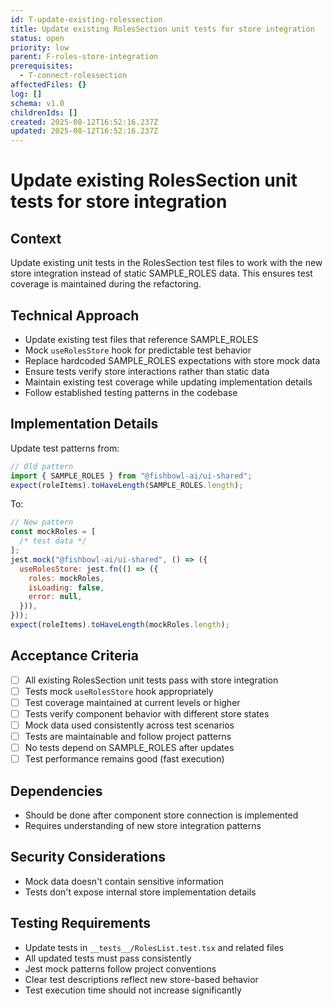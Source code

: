```yaml
---
id: T-update-existing-rolessection
title: Update existing RolesSection unit tests for store integration
status: open
priority: low
parent: F-roles-store-integration
prerequisites:
  - T-connect-rolessection
affectedFiles: {}
log: []
schema: v1.0
childrenIds: []
created: 2025-08-12T16:52:16.237Z
updated: 2025-08-12T16:52:16.237Z
---
```


# Update existing RolesSection unit tests for store integration

## Context

Update existing unit tests in the RolesSection test files to work with the new store integration instead of static SAMPLE_ROLES data. This ensures test coverage is maintained during the refactoring.

## Technical Approach

- Update existing test files that reference SAMPLE_ROLES
- Mock `useRolesStore` hook for predictable test behavior
- Replace hardcoded SAMPLE_ROLES expectations with store mock data
- Ensure tests verify store interactions rather than static data
- Maintain existing test coverage while updating implementation details
- Follow established testing patterns in the codebase

## Implementation Details

Update test patterns from:

```jsx
// Old pattern
import { SAMPLE_ROLES } from "@fishbowl-ai/ui-shared";
expect(roleItems).toHaveLength(SAMPLE_ROLES.length);
```

To:

```jsx
// New pattern
const mockRoles = [
  /* test data */
];
jest.mock("@fishbowl-ai/ui-shared", () => ({
  useRolesStore: jest.fn(() => ({
    roles: mockRoles,
    isLoading: false,
    error: null,
  })),
}));
expect(roleItems).toHaveLength(mockRoles.length);
```

## Acceptance Criteria

- [ ] All existing RolesSection unit tests pass with store integration
- [ ] Tests mock `useRolesStore` hook appropriately
- [ ] Test coverage maintained at current levels or higher
- [ ] Tests verify component behavior with different store states
- [ ] Mock data used consistently across test scenarios
- [ ] Tests are maintainable and follow project patterns
- [ ] No tests depend on SAMPLE_ROLES after updates
- [ ] Test performance remains good (fast execution)

## Dependencies

- Should be done after component store connection is implemented
- Requires understanding of new store integration patterns

## Security Considerations

- Mock data doesn't contain sensitive information
- Tests don't expose internal store implementation details

## Testing Requirements

- Update tests in `__tests__/RolesList.test.tsx` and related files
- All updated tests must pass consistently
- Jest mock patterns follow project conventions
- Clear test descriptions reflect new store-based behavior
- Test execution time should not increase significantly
